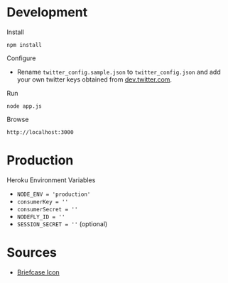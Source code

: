 # Development

Install

    npm install

Configure

* Rename `twitter_config.sample.json` to `twitter_config.json` and add your own twitter keys obtained from [dev.twitter.com](https://dev.twitter.com/).

Run

    node app.js

Browse

    http://localhost:3000

# Production

Heroku Environment Variables

* `NODE_ENV = 'production'`
* `consumerKey = ''`
* `consumerSecret = ''`
* `NODEFLY_ID = ''`
* `SESSION_SECRET = ''` (optional)

# Sources

* [Briefcase Icon](http://www.iconfinder.com/icondetails/61690/128/briefcase_carreer_suitcase_icon)
